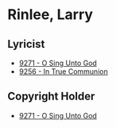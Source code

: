 # Rinlee, Larry

## Lyricist

- [9271 - O Sing Unto God](/hymns/9271.md)
- [9256 - In True Communion](/hymns/9256.md)

## Copyright Holder

- [9271 - O Sing Unto God](/hymns/9271.md)


